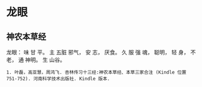 # 龙眼

## 神农本草经

龙眼： 味 甘 平。 主 五脏 邪气， 安 志， 厌食。 久 服 强 魂， 聪明， 轻 身， 不老， 通 神明。 生 山谷。


```{seealso}
1. 叶磊，高亚慧，周鸿飞. 杏林传习十三经:神农本草经、本草三家合注 (Kindle 位置 751-752). 河南科学技术出版社. Kindle 版本. 
```